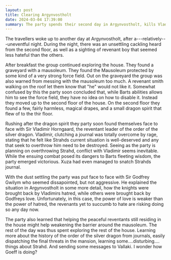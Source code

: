 ```yaml
---
layout: post
title: Clearing Argynvostholt
date: 2024-03-04 17:39:00
summary: The party spends their second day in Argynvostholt, kills Vladimir and meets Godfrey.
---
```


The travellers woke up to another day at Argynvostholt, after a---relatively---uneventful night. During the night, there was an unsettling
cackling heard from the second floor, as well as a sighting of revenant boy that seemed less hateful than the others.

After breakfast the group continued exploring the house. They found a graveyard with a mausoleum. They found the Mausoleum protected by some kind of a very strong force field. Out on the graveyard the group was also warned from messing with the mausoleum too much. A revenant smith walking on the roof let them know that "he" would not like it. Somewhat confused by this the party soon concluded that, while Barts abilities allows him to see the force field, they have no idea on how to disable it. Instead they moved up to the second floor of the house. On the second floor they found a few, fairly harmless, magical drapes, and a small dragon spirit that flew of to the thir floor.

Rushing after the dragon spirit they party soon found themselves face to face with Sir Vladimir Horngaard, the reventant leader of the order of the silver dragon.
Vladimir, clutching a journal was totally overcome by rage, stating that he felt like Strahds current situation is well-deserved and any that seek to overthrow him need to be destroyed. Seeing as the party is planning on overthrowing Strahd, conflict with Vladimir seems inevitable. While the ensuing combat posed its dangers to Barts fleeting wisdom, the party emerged victorious. Xuza had even managed to snatch Strahds journal.

With the dust settling the party was put face to face with Sir Godfrey Gwilym who seemed dissapointed, but not aggressive. He explained the situation in Argynvostholt in some more detail, how the knights were brought back by Vladimirs hatred, while others were brought back by Godfreys love. Unfortunately, in this case, the power of love is weaker than the power of hatred, the revenants yet to succumb to hate are risking doing so any day now.

The party also learned that helping the peaceful reventants still residing in the house might help weakening the barrier around the mausoleum. The rest of the day was thus spent exploring the rest of the house. Learning more about the history of the order of the silver dragon from journals, easily dispatching the final threats in the mansion, learning some....disturbing.... things about Strahd. And sending some messages to Vallaki.
I wonder how Goeff is doing?
